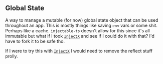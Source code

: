 ## Global State
A way to manage a mutable (for now) global state object that can be used throughout an app. This is mostly things like saving `env` vars or some shit. Perhaps like a cache. `injectable-ts` doesn't allow for this since it's all immutable but what if I took [`InjectX`](https://github.com/mrpotatoes/injectX-exploration) and see if I could do it with that? I'd have to fork it to be safe tho.

If I were to try this with [`InjectX`](https://github.com/mrpotatoes/injectX-exploration) I would need to remove the reflect stuff prolly.